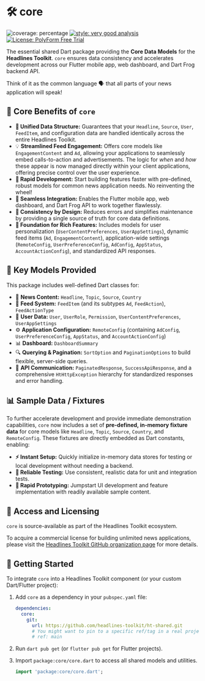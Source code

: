 # 🛠️ core

![coverage: percentage](https://img.shields.io/badge/coverage-68-green)
[![style: very good analysis](https://img.shields.io/badge/style-very_good_analysis-B22C89.svg)](https://pub.dev/packages/very_good_analysis)
[![License: PolyForm Free Trial](https://img.shields.io/badge/License-PolyForm%20Free%20Trial-blue)](https://polyformproject.org/licenses/free-trial/1.0.0)

The essential shared Dart package providing the **Core Data Models** for the **Headlines Toolkit**. `core` ensures data consistency and accelerates development across our Flutter mobile app, web dashboard, and Dart Frog backend API.

Think of it as the common language 🗣️ that all parts of your news application will speak!

## 🌟 Core Benefits of `core`

*   **🧱 Unified Data Structure:** Guarantees that your `Headline`, `Source`, `User`, `FeedItem`, and configuration data are handled identically across the entire Headlines Toolkit.
*   💡 **Streamlined Feed Engagement:** Offers core models like `EngagementContent` and `Ad`, allowing your applications to seamlessly embed calls-to-action and advertisements. The logic for *when* and *how* these appear is now managed directly within your client applications, offering precise control over the user experience.
*   **🚀 Rapid Development:** Start building features faster with pre-defined, robust models for common news application needs. No reinventing the wheel!
*   **🔗 Seamless Integration:** Enables the Flutter mobile app, web dashboard, and Dart Frog API to work together flawlessly.
*   **🎯 Consistency by Design:** Reduces errors and simplifies maintenance by providing a single source of truth for core data definitions.
*   **🌟 Foundation for Rich Features:** Includes models for user personalization (`UserContentPreferences`, `UserAppSettings`), dynamic feed items (`Ad`, `EngagementContent`), application-wide settings (`RemoteConfig`, `UserPreferenceConfig`, `AdConfig`, `AppStatus`, `AccountActionConfig`), and standardized API responses.

## 🎁 Key Models Provided

This package includes well-defined Dart classes for:

*   📰 **News Content:** `Headline`, `Topic`, `Source`, `Country`
*   🧩 **Feed System:** `FeedItem` (and its subtypes `Ad`, `FeedAction`),
    `FeedActionType`
*   👤 **User Data:** `User`, `UserRole`, `Permission`, `UserContentPreferences`, `UserAppSettings`
*   ⚙️ **Application Configuration:** `RemoteConfig` (containing `AdConfig`, `UserPreferenceConfig`, `AppStatus`, and `AccountActionConfig`)
*   📊 **Dashboard:** `DashboardSummary`
*   🔍 **Querying & Pagination:** `SortOption` and `PaginationOptions` to build flexible, server-side queries.
*   📡 **API Communication:** `PaginatedResponse`, `SuccessApiResponse`, and a comprehensive `HtHttpException` hierarchy for standardized responses and error handling.

## 📊 Sample Data / Fixtures

To further accelerate development and provide immediate demonstration capabilities, `core` now includes a set of **pre-defined, in-memory fixture data** for core models like `Headline`, `Topic`, `Source`, `Country`, and `RemoteConfig`. These fixtures are directly embedded as Dart constants, enabling:

*   **⚡ Instant Setup:** Quickly initialize in-memory data stores for testing or local development without needing a backend.
*   **🧪 Reliable Testing:** Use consistent, realistic data for unit and integration tests.
*   **🚀 Rapid Prototyping:** Jumpstart UI development and feature implementation with readily available sample content.

## 🔑 Access and Licensing

`core` is source-available as part of the Headlines Toolkit ecosystem.

To acquire a commercial license for building unlimited news applications, please visit 
the [Headlines Toolkit GitHub organization page](https://github.com/headlines-toolkit)
for more details.

## 🚀 Getting Started 

To integrate `core` into a Headlines Toolkit component (or your custom Dart/Flutter project):

1.  Add `core` as a dependency in your `pubspec.yaml` file:

    ```yaml
    dependencies:
      core:
        git:
          url: https://github.com/headlines-toolkit/ht-shared.git
          # You might want to pin to a specific ref/tag in a real project:
          # ref: main 
    ```

2.  Run `dart pub get` (or `flutter pub get` for Flutter projects).

3.  Import `package:core/core.dart` to access all shared models and utilities.

    ```dart
    import 'package:core/core.dart';
